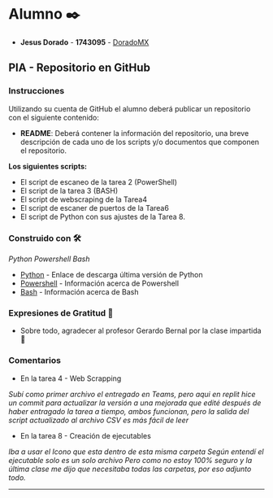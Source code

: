 
# Alumno ✒️

* **Jesus Dorado** - **1743095** - [DoradoMX](https://github.com/DoradoMx)

## PIA - Repositorio en GitHub
### Instrucciones
Utilizando su cuenta de GitHub el alumno deberá publicar un repositorio con el siguiente contenido:

* **README**: Deberá contener la información del repositorio, una breve descripción de cada uno de los scripts y/o documentos que componen el repositorio.

**Los siguientes scripts:**
* El script de escaneo de la tarea 2 (PowerShell)
* El script de la tarea 3 (BASH)
* El script de webscraping de la Tarea4
* El script de escaner de puertos de la Tarea6
* El script de Python con sus ajustes de la Tarea 8.

### Construido con 🛠️

_Python_
_Powershell_
_Bash_

* [Python](https://www.python.org/downloads/) - Enlace de descarga última versión de Python
* [Powershell](https://docs.microsoft.com/en-us/powershell/scripting/overview?view=powershell-7.2) - Información acerca de Powershell
* [Bash](https://es.wikipedia.org/wiki/Bash) - Información acerca de Bash


### Expresiones de Gratitud 🎁

* Sobre todo, agradecer al profesor Gerardo Bernal por la clase impartida 📢

### Comentarios
* En la tarea 4 - Web Scrapping

_Subí como primer archivo el entregado en Teams, pero aqui en replit hice un commit para actualizar la versión a una mejorada que edité después de haber entragado la tarea a tiempo, ambos funcionan, pero la salida del script actualizado al archivo CSV es más fácil de leer_

* En la tarea 8 - Creación de ejecutables

_Iba a usar el Icono que esta dentro de esta misma carpeta
Según entendí el ejecutable solo es un solo archivo
Pero como no estoy 100% seguro y la última clase 
me dijo que necesitaba todas las carpetas, por eso adjunto todo._

---

